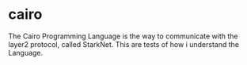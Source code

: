 # cairo
The Cairo Programming Language is the way to communicate with the layer2 protocol, called StarkNet.
This are tests of how i understand the Language.
